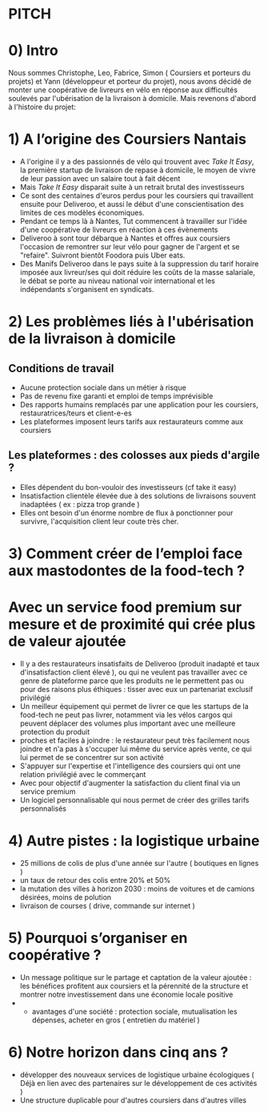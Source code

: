 # PITCH

# 0) Intro

Nous sommes Christophe, Leo, Fabrice, Simon ( Coursiers et porteurs du projets) et Yann (développeur et porteur du projet), nous avons décidé de monter une coopérative de livreurs en vélo en réponse aux difficultés soulevés par l'ubérisation de la livraison à domicile. Mais revenons d'abord à l'histoire du projet:

# 1) A l’origine des Coursiers Nantais

- A l'origine il y a des passionnés de vélo qui trouvent avec *Take It Easy*, la première startup de livraison de repase à domicile, le moyen de vivre de leur passion avec un salaire tout à fait décent
- Mais *Take It Easy* disparait suite à un retrait brutal des investisseurs
- Ce sont des centaines d'euros perdus pour les coursiers qui travaillent ensuite pour Deliveroo, et aussi le début d'une conscientisation des limites de ces modèles économiques.
- Pendant ce temps là à Nantes, Tut commencent à travailler sur l'idée d'une coopérative de livreurs en réaction à ces évènements
- Deliveroo à sont tour débarque à Nantes et offres aux coursiers l'occasion de remontrer sur leur vélo pour gagner de l'argent et se "refaire". Suivront bientôt Foodora puis Uber eats.
- Des Manifs Deliveroo dans le pays suite à la suppression du tarif horaire imposée aux livreur/ses qui doit réduire les coûts de la masse salariale, le débat se porte au niveau national voir international et les indépendants s'organisent en syndicats.

# 2) Les problèmes liés à l'ubérisation de la livraison à domicile

## Conditions de travail
- Aucune protection sociale dans un métier à risque
- Pas de revenu fixe garanti et emploi de temps imprévisible
- Des rapports humains remplacés par une application pour les coursiers, restauratrices/teurs et client-e-es
- Les plateformes imposent leurs tarifs aux restaurateurs comme aux coursiers

## Les plateformes : des colosses aux pieds d'argile ?

- Elles dépendent du bon-vouloir des investisseurs (cf take it easy)
- Insatisfaction clientèle élevée due à des solutions de livraisons souvent inadaptées ( ex : pizza trop grande )
- Elles ont besoin d'un énorme nombre de flux à ponctionner pour survivre, l'acquisition client leur coute très cher.

# 3) Comment créer de l’emploi face aux mastodontes de la food-tech ? 

# Avec un service food premium sur mesure et de proximité qui crée plus de valeur ajoutée

- Il y a des restaurateurs insatisfaits de Deliveroo (produit inadapté et taux d'insatisfaction client élevé ), ou qui ne veulent pas travailler avec ce genre de plateforme parce que les produits ne le permettent pas ou pour des raisons plus éthiques : tisser avec eux un partenariat exclusif privilégié
- Un meilleur équipement qui permet de livrer ce que les startups de la food-tech ne peut pas livrer, notamment via les vélos cargos qui peuvent déplacer des volumes plus important avec une meilleure protection du produit
- proches et faciles à joindre : le restaurateur peut très facilement nous joindre et n'a pas à s'occuper lui même du service après vente, ce qui lui permet de se concentrer sur son activité
- S'appuyer sur l'expertise et l'intelligence des coursiers qui ont une relation privilégié avec le commerçant
- Avec pour objectif d'augmenter la satisfaction du client final via un service premium
- Un logiciel personnalisable qui nous permet de créer des grilles tarifs personnalisés

# 4) Autre pistes : la logistique urbaine

- 25 millions de colis de plus d'une année sur l'autre ( boutiques en lignes )
- un taux de retour des colis entre 20% et 50%
- la mutation des villes à horizon 2030 : moins de voitures et de camions désirées, moins de polution
- livraison de courses ( drive, commande sur internet )


# 5) Pourquoi s’organiser en coopérative ?

- Un message politique sur le partage et captation de la valeur ajoutée : les bénéfices profitent aux coursiers et la pérennité de la structure et montrer notre investissement dans une économie locale positive
- + avantages d'une société : protection sociale, mutualisation les dépenses, acheter en gros ( entretien du matériel )

# 6) Notre horizon dans cinq ans ?

- développer des nouveaux services de logistique urbaine écologiques ( Déjà en lien avec des partenaires sur le développement de ces activités )
- Une structure duplicable pour d'autres coursiers dans d'autres villes
